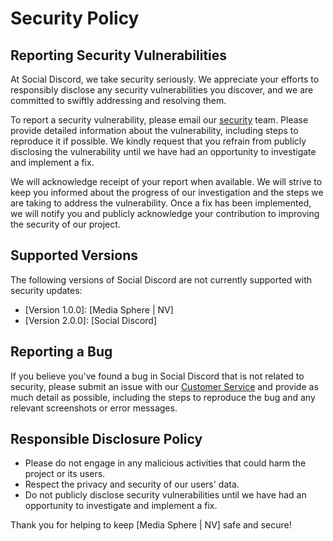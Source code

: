 # Security Policy

## Reporting Security Vulnerabilities

At Social Discord, we take security seriously. We appreciate your efforts to responsibly disclose any security vulnerabilities you discover, and we are committed to swiftly addressing and resolving them.

To report a security vulnerability, please email our [security](mailto:security@SocialDiscord.com) team. Please provide detailed information about the vulnerability, including steps to reproduce it if possible. We kindly request that you refrain from publicly disclosing the vulnerability until we have had an opportunity to investigate and implement a fix.

We will acknowledge receipt of your report when available. We will strive to keep you informed about the progress of our investigation and the steps we are taking to address the vulnerability. Once a fix has been implemented, we will notify you and publicly acknowledge your contribution to improving the security of our project.

## Supported Versions

The following versions of Social Discord are not currently supported with security updates:

- [Version 1.0.0]: [Media Sphere | NV]
- [Version 2.0.0]: [Social Discord]

## Reporting a Bug

If you believe you've found a bug in Social Discord that is not related to security, please submit an issue with our [Customer Service](https://api/customerService) and provide as much detail as possible, including the steps to reproduce the bug and any relevant screenshots or error messages.

## Responsible Disclosure Policy

- Please do not engage in any malicious activities that could harm the project or its users.
- Respect the privacy and security of our users' data.
- Do not publicly disclose security vulnerabilities until we have had an opportunity to investigate and implement a fix.

Thank you for helping to keep [Media Sphere | NV] safe and secure!

